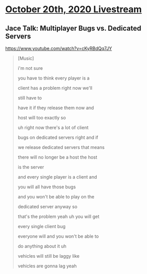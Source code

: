 # [October 20th, 2020 Livestream](../2020-10-20.md)
## Jace Talk: Multiplayer Bugs vs. Dedicated Servers
https://www.youtube.com/watch?v=cKyRBdQq7JY
> [Music]
>
> i'm not sure
>
> you have to think every player is a
>
> client has a problem right now we'll
>
> still have to
>
> have it if they release them now and
>
> host will too exactly so
>
> uh right now there's a lot of client
>
> bugs on dedicated servers right and if
>
> we release dedicated servers that means
>
> there will no longer be a host the host
>
> is the server
>
> and every single player is a client and
>
> you will all have those bugs
>
> and you won't be able to play on the
>
> dedicated server anyway so
>
> that's the problem yeah uh you will get
>
> every single client bug
>
> everyone will and you won't be able to
>
> do anything about it uh
>
> vehicles will still be laggy like
>
> vehicles are gonna lag yeah
>

